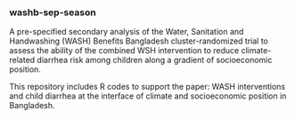 ### washb-sep-season

A pre-specified secondary analysis of the Water, Sanitation and Handwashing (WASH) Benefits Bangladesh cluster-randomized trial to assess the ability of the combined WSH intervention to reduce climate-related diarrhea risk among children along a gradient of socioeconomic position.

This repository includes R codes to support the paper: WASH interventions and child diarrhea at the interface of climate and socioeconomic position in Bangladesh.

 




